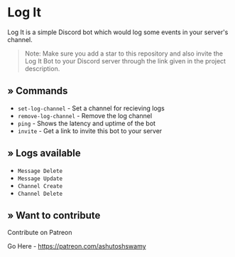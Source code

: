 # Log It

Log It is a simple Discord bot which would log some events in your server's channel.

> Note: Make sure you add a star to this repository and also invite the Log It Bot to your Discord server through the link given in the project description.

## » Commands

- `set-log-channel` - Set a channel for recieving logs
- `remove-log-channel` - Remove the log channel
- `ping` - Shows the latency and uptime of the bot
- `invite` - Get a link to invite this bot to your server

## » Logs available

- `Message Delete`
- `Message Update`
- `Channel Create`
- `Channel Delete`

## » Want to contribute

Contribute on Patreon

Go Here - https://patreon.com/ashutoshswamy
